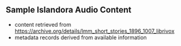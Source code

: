 ## Sample Islandora Audio Content

* content retrieved from https://archive.org/details/lmm_short_stories_1896_1007_librivox
* metadata records derived from available information